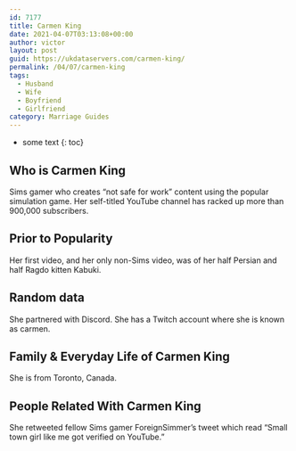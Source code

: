```yaml
---
id: 7177
title: Carmen King
date: 2021-04-07T03:13:08+00:00
author: victor
layout: post
guid: https://ukdataservers.com/carmen-king/
permalink: /04/07/carmen-king
tags:
  - Husband
  - Wife
  - Boyfriend
  - Girlfriend
category: Marriage Guides
---
```


* some text
{: toc}


## Who is Carmen King



Sims gamer who creates &#8220;not safe for work&#8221; content using the popular simulation game. Her self-titled YouTube channel has racked up more than 900,000 subscribers. 

                
                
                
## Prior to Popularity



Her first video, and her only non-Sims video, was of her half Persian and half Ragdo kitten Kabuki. 

                
                
                
## Random data



She partnered with Discord. She has a Twitch account where she is known as carmen.

                
                
                
## Family & Everyday Life of Carmen King



She is from Toronto, Canada. 

                
                
                
## People Related With Carmen King



She retweeted fellow Sims gamer ForeignSimmer&#8217;s tweet which read &#8220;Small town girl like me got verified on YouTube.&#8221; 

                
              
            
          
          
          